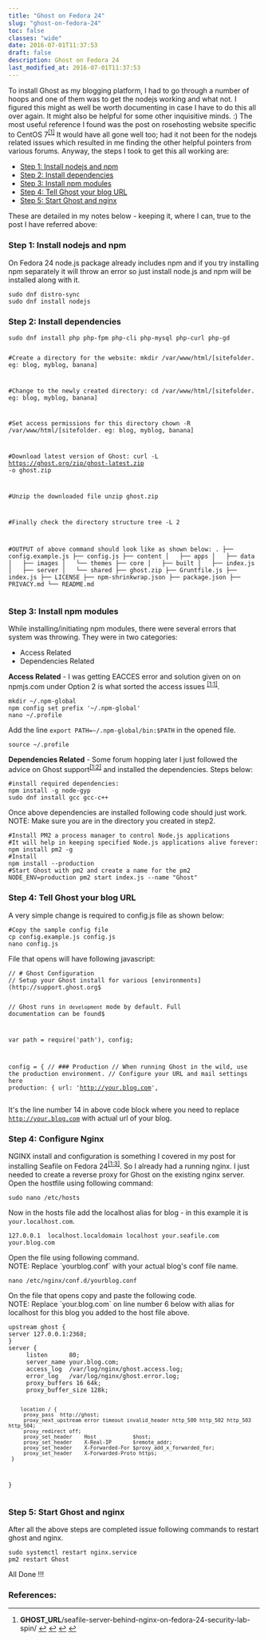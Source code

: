 ```yaml
---
title: "Ghost on Fedora 24"
slug: "ghost-on-fedora-24"
toc: false
classes: "wide"
date: 2016-07-01T11:37:53
draft: false
description: Ghost on Fedora 24
last_modified_at: 2016-07-01T11:37:53
---
```

To install Ghost as my blogging platform, I had to go through a number of hoops and one of them was to get the nodejs working and what not. I figured this might as well be worth documenting in case I have to do this all over again. It might also be helpful for some other inquisitive minds. :)
The most useful reference I found was the post on rosehosting website specific to CentOS 7<sup class="footnote-ref"><a href="#fn1" id="fnref1">[1]</a></sup>
It would have all gone well too; had it not been for the nodejs related issues which resulted in me finding the other helpful pointers from various forums.
Anyway, the steps I took to get this all working are:
<ul>
<li><a href="#step1installnodejsandnpm">Step 1: Install nodejs and npm</a></li>
<li><a href="#step2installdependencies">Step 2: Install dependencies</a></li>
<li><a href="#step3installnpmmodules">Step 3: Install npm modules</a></li>
<li><a href="#step4configurenginx">Step 4: Tell Ghost your blog URL</a></li>
<li><a href="#step5startghostandnginx">Step 5: Start Ghost and nginx</a></li>
</ul>
These are detailed in my notes below - keeping it, where I can, true to the post I have referred above:
<h3 id="step1installnodejsandnpm">Step 1: Install nodejs and npm</h3>
On Fedora 24 node.js package already includes npm and if you try installing npm separately it will throw an error so just install node.js and npm will be installed along with it.
<pre class="line-numbers language-bash"><code>sudo dnf distro-sync
sudo dnf install nodejs</code></pre>
<h3 id="step2installdependencies">Step 2: Install dependencies</h3>
<pre class="line-numbers language-bash"><code>sudo dnf install php php-fpm php-cli php-mysql php-curl php-gd

#Create a directory for the website:
mkdir /var/www/html/[sitefolder. eg: blog, myblog, banana] 

#Change to the newly created directory:
cd /var/www/html/[sitefolder. eg: blog, myblog, banana] 

#Set access permissions for this directory
chown -R /var/www/html/[sitefolder. eg: blog, myblog, banana]

#Download latest version of Ghost:
curl -L https://ghost.org/zip/ghost-latest.zip -o ghost.zip

#Unzip the downloaded file
unzip ghost.zip

#Finally check the directory structure
tree -L 2

#OUTPUT of above command should look like as shown below:
.
├── config.example.js
├── config.js
├── content
│   ├── apps
│   ├── data
│   ├── images
│   └── themes
├── core
│   ├── built
│   ├── index.js
│   ├── server
│   └── shared
├── ghost.zip
├── Gruntfile.js
├── index.js
├── LICENSE
├── npm-shrinkwrap.json
├── package.json
├── PRIVACY.md
└── README.md</code></pre>
<h3 id="step3installnpmmodules">Step 3: Install npm modules</h3>
While installing/initiating npm modules, there were several errors that system was throwing. They were in two categories:
<ul>
<li>Access Related</li>
<li>Dependencies Related</li>
</ul>
<strong>Access Related</strong> - I was getting EACCES error and solution given on on npmjs.com under Option 2 is what sorted the access issues <sup class="footnote-ref"><a href="#fn1" id="fnref1:1">[1:1]</a></sup>.
<pre class="line-numbers language-bash"><code>mkdir ~/.npm-global
npm config set prefix '~/.npm-global'
nano ~/.profile</code></pre>
Add the line <code>export PATH=~/.npm-global/bin:$PATH</code> in the opened file.
<pre class="line-numbers language-bash"style="counter-reset: linenumber 3;"><code>source ~/.profile</code></pre>
<strong>Dependencies Related</strong> - Some forum hopping later I just followed the advice on Ghost support<sup class="footnote-ref"><a href="#fn1" id="fnref1:2">[1:2]</a></sup> and installed the dependencies. Steps below:
<pre class="line-numbers language-bash"><code>#install required dependencies:
npm install -g node-gyp
sudo dnf install gcc gcc-c++</code></pre>
Once above dependencies are installed following code should just work.
<div class="boxed">NOTE: 
Make sure you are in the directory you created in step2.</div>
<pre class="line-numbers language-bash"><code>#Install PM2 a process manager to control Node.js applications 
#It will help in keeping specified Node.js applications alive forever:
npm install pm2 -g
#Install 
npm install --production
#Start Ghost with pm2 and create a name for the pm2
NODE_ENV=production pm2 start index.js --name "Ghost"
</code></pre>
<h3 id="step4tellghostyourblogurl">Step 4: Tell Ghost your blog URL</h3>
A very simple change is required to config.js file as shown below:
<pre class="line-numbers language-bash"><code>#Copy the sample config file
cp config.example.js config.js
nano config.js</code></pre>
File that opens will have following javascript:
<pre class="line-numbers language-javascript"><code>// # Ghost Configuration
// Setup your Ghost install for various [environments](http://support.ghost.org$

// Ghost runs in `development` mode by default. Full documentation can be found$

var path = require('path'),
    config;

config = {
    // ### Production
    // When running Ghost in the wild, use the production environment.
    // Configure your URL and mail settings here
    production: {
        url: 'http://your.blog.com',
</code></pre>
It's the line number 14 in above code block where you need to replace <code>http://your.blog.com</code> with actual url of your blog.
<h3 id="step4configurenginx">Step 4: Configure Nginx</h3>
NGINX install and configuration is something I covered in my post for installing Seafile on Fedora 24<sup class="footnote-ref"><a href="#fn1" id="fnref1:3">[1:3]</a></sup>. So I already had a running nginx. I just needed to create a reverse proxy for Ghost on the existing nginx server.
Open the hostfile using following command:
<pre class="language-bash"><code>sudo nano /etc/hosts</code></pre>
Now in the hosts file add the localhost alias for blog - in this example it is <code>your.localhost.com</code>.
<pre class="language-none"><code>127.0.0.1  localhost.localdomain localhost your.seafile.com your.blog.com</code></pre>
Open the file using following command.
<div class="boxed">NOTE:
Replace `yourblog.conf` with your actual blog's conf file name.</div>
<pre class="language-bash"><code>nano /etc/nginx/conf.d/yourblog.conf</code></pre>
On the file that opens copy and paste the following code.
<div class="boxed">NOTE:
Replace `your.blog.com` on line number 6 below with alias for localhost for this blog you added to the host file above.</div>
<pre class="line-numbers language-nginx"><code>upstream ghost {
server 127.0.0.1:2368;
}
server {
     listen      80;
     server_name your.blog.com;
     access_log  /var/log/nginx/ghost.access.log;
     error_log   /var/log/nginx/ghost.error.log;
     proxy_buffers 16 64k;
     proxy_buffer_size 128k;

        location / {
         proxy_pass  http://ghost;
         proxy_next_upstream error timeout invalid_header http_500 http_502 http_503 http_504;
         proxy_redirect off;
         proxy_set_header    Host            $host;
         proxy_set_header    X-Real-IP       $remote_addr;
         proxy_set_header    X-Forwarded-For $proxy_add_x_forwarded_for;
         proxy_set_header    X-Forwarded-Proto https;
     }
  }
</code></pre>
<h3 id="step5startghostandnginx">Step 5: Start Ghost and nginx</h3>
After all the above steps are completed issue following commands to restart ghost and nginx.
<pre class="line-numbers language-bash"><code>sudo systemctl restart nginx.service
pm2 restart Ghost</code></pre>
All Done !!!
<h3 id="references">References:</h3>
<hr class="footnotes-sep">
<section class="footnotes">
<ol class="footnotes-list">
<li id="fn1" class="footnote-item"><strong>GHOST_URL</strong>/seafile-server-behind-nginx-on-fedora-24-security-lab-spin/ <a href="#fnref1" class="footnote-backref">↩︎</a> <a href="#fnref1:1" class="footnote-backref">↩︎</a> <a href="#fnref1:2" class="footnote-backref">↩︎</a> <a href="#fnref1:3" class="footnote-backref">↩︎</a>
</li>
</ol>
</section>
